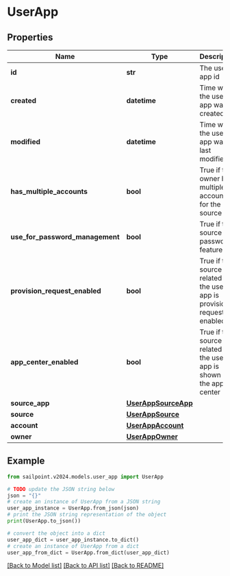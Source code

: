 # UserApp


## Properties

Name | Type | Description | Notes
------------ | ------------- | ------------- | -------------
**id** | **str** | The user app id | [optional] 
**created** | **datetime** | Time when the user app was created | [optional] 
**modified** | **datetime** | Time when the user app was last modified | [optional] 
**has_multiple_accounts** | **bool** | True if the owner has multiple accounts for the source | [optional] [default to False]
**use_for_password_management** | **bool** | True if the source has password feature | [optional] [default to False]
**provision_request_enabled** | **bool** | True if the source app related to the user app is provision request enabled | [optional] [default to False]
**app_center_enabled** | **bool** | True if the source app related to the user app is shown in the app center | [optional] [default to True]
**source_app** | [**UserAppSourceApp**](UserAppSourceApp.md) |  | [optional] 
**source** | [**UserAppSource**](UserAppSource.md) |  | [optional] 
**account** | [**UserAppAccount**](UserAppAccount.md) |  | [optional] 
**owner** | [**UserAppOwner**](UserAppOwner.md) |  | [optional] 

## Example

```python
from sailpoint.v2024.models.user_app import UserApp

# TODO update the JSON string below
json = "{}"
# create an instance of UserApp from a JSON string
user_app_instance = UserApp.from_json(json)
# print the JSON string representation of the object
print(UserApp.to_json())

# convert the object into a dict
user_app_dict = user_app_instance.to_dict()
# create an instance of UserApp from a dict
user_app_from_dict = UserApp.from_dict(user_app_dict)
```
[[Back to Model list]](../README.md#documentation-for-models) [[Back to API list]](../README.md#documentation-for-api-endpoints) [[Back to README]](../README.md)


